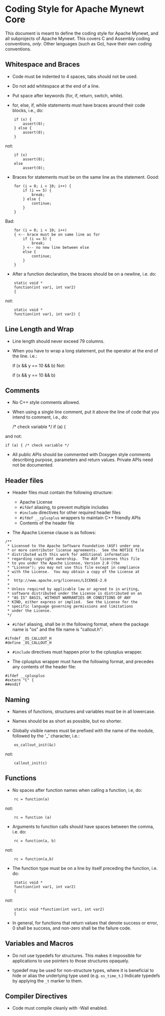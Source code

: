 # Coding Style for Apache Mynewt Core

This document is meant to define the coding style for Apache Mynewt, and 
all subprojects of Apache Mynewt.  This covers C and Assembly coding 
conventions, *only*.  Other languages (such as Go), have their own 
coding conventions.

## Whitespace and Braces

* Code must be indented to 4 spaces, tabs should not be used.

* Do not add whitespace at the end of a line.

* Put space after keywords (for, if, return, switch, while).

* for, else, if, while statements must have braces around their 
code blocks, i.e., do: 

```
    if (x) {
        assert(0);
    } else {
        assert(0);
    }
```

not: 

```
    if (x) 
        assert(0);
    else
        assert(0);
```

* Braces for statements must be on the same line as the statement.  Good:

```
    for (i = 0; i < 10; i++) {
        if (i == 5) {
            break;
        } else {
            continue;
        }
    }
```

Bad:

```
    for (i = 0; i < 10; i++) 
    { <-- brace must be on same line as for
        if (i == 5) {
            break;
        } <-- no new line between else
        else {
            continue;
        }
    }
```

* After a function declaration, the braces should be on a newline, i.e. do:

```
    static void *
    function(int var1, int var2)
    {
```

not: 

```
    static void *
    function(int var1, int var2) {
```

## Line Length and Wrap

* Line length should never exceed 79 columns.

* When you have to wrap a long statement, put the operator at the end of the 
  line.  i.e.:

    if (x &&
        y == 10 &&
        b)
  Not:

    if (x
        && y == 10
        && b)

## Comments

* No C++ style comments allowed.

* When using a single line comment, put it above the line of code that you 
intend to comment, i.e., do:

    /* check variable */
    if (a) {

and not: 

    if (a) { /* check variable */


* All public APIs should be commented with Doxygen style comments describing 
purpose, parameters and return values.  Private APIs need not be documented.


## Header files

* Header files must contain the following structure:
    * Apache License
    * ```#ifdef``` aliasing, to prevent multiple includes
    * ```#include``` directives for other required header files
    * ```#ifdef __cplusplus``` wrappers to maintain C++ friendly APIs
    * Contents of the header file

* The Apache License clause is as follows:

```no-highlight
/**
 * Licensed to the Apache Software Foundation (ASF) under one
 * or more contributor license agreements.  See the NOTICE file
 * distributed with this work for additional information
 * regarding copyright ownership.  The ASF licenses this file
 * to you under the Apache License, Version 2.0 (the
 * "License"); you may not use this file except in compliance
 * with the License.  You may obtain a copy of the License at
 * 
 *  http://www.apache.org/licenses/LICENSE-2.0
 *
 * Unless required by applicable law or agreed to in writing,
 * software distributed under the License is distributed on an
 * "AS IS" BASIS, WITHOUT WARRANTIES OR CONDITIONS OF ANY
 * KIND, either express or implied.  See the License for the
 * specific language governing permissions and limitations
 * under the License.
 */
```

* ```#ifdef``` aliasing, shall be in the following format, where
the package name is "os" and the file name is "callout.h": 

```no-highlight
#ifndef _OS_CALLOUT_H
#define _OS_CALLOUT_H
```

* ```#include``` directives must happen prior to the cplusplus 
wrapper.

* The cplusplus wrapper must have the following format, and precedes
any contents of the header file:

```no-highlight
#ifdef __cplusplus
#extern "C" {
##endif
```

## Naming

* Names of functions, structures and variables must be in all lowercase.  

* Names should be as short as possible, but no shorter.  

* Globally visible names must be prefixed with the name of the module, 
followed by the '_' character, i.e.: 

```
    os_callout_init(&c)
```

not:

```
    callout_init(c)
```

## Functions

* No spaces after function names when calling a function, i.e, do:

```
    rc = function(a)
```

not: 

```
    rc = function (a)
```


* Arguments to function calls should have spaces between the comma, i.e. do:

```
    rc = function(a, b)
```

not: 

```
    rc = function(a,b)
```

* The function type must be on a line by itself preceding the function, i.e. do: 

```
    static void *
    function(int var1, int var2)
    {
```

not: 

```
    static void *function(int var1, int var2)
    {
```

* In general, for functions that return values that denote success or error, 0
shall be success, and non-zero shall be the failure code.

## Variables and Macros

* Do not use typedefs for structures.  This makes it impossible for 
applications to use pointers to those structures opaquely.  

* typedef may be used for non-structure types, where it is beneficial to 
hide or alias the underlying type used (e.g. ```os_time_t```.)   Indicate
typedefs by applying the ```_t``` marker to them.

## Compiler Directives

* Code must compile cleanly with -Wall enabled.

